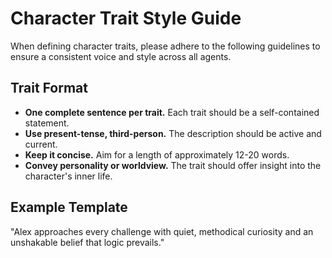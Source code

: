 # Character Trait Style Guide

When defining character traits, please adhere to the following guidelines to ensure a consistent voice and style across all agents.

## Trait Format

*   **One complete sentence per trait.** Each trait should be a self-contained statement.
*   **Use present-tense, third-person.** The description should be active and current.
*   **Keep it concise.** Aim for a length of approximately 12-20 words.
*   **Convey personality or worldview.** The trait should offer insight into the character's inner life.

## Example Template

"Alex approaches every challenge with quiet, methodical curiosity and an unshakable belief that logic prevails."
